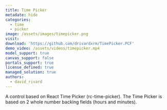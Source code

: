 ```yaml
---
title: Time Picker
metadate: hide
categories:
  - time
  - picker
image: /assets/images/timepicker.png
visit: 
download: 'https://github.com/drivardxrm/TimePicker.PCF'
demo_video: /assets/videos/timepicker.mp4
model_support: true
canvas_support: false
portals_support: true
license_defined: true
managed_solution: true
authors:
  - david_rivard
---
```


A control based on React Time Picker (rc-time-picker). The Time Picker is based on 2 whole number backing fields (hours and minutes).
